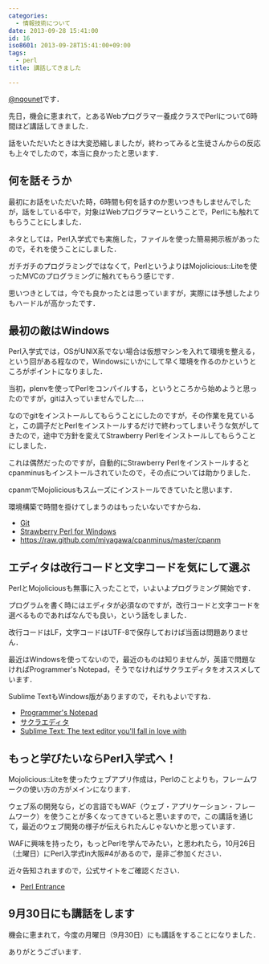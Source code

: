 ```yaml
---
categories:
  - 情報技術について
date: 2013-09-28 15:41:00
id: 16
iso8601: 2013-09-28T15:41:00+09:00
tags:
  - perl
title: 講話してきました

---
```


<p><a href="https://twitter.com/nqounet">@nqounet</a>です．</p> <p>先日，機会に恵まれて，とあるWebプログラマー養成クラスでPerlについて6時間ほど講話してきました．</p> <p>話をいただいたときは大変恐縮しましたが，終わってみると生徒さんからの反応も上々でしたので，本当に良かったと思います．</p> <h2>何を話そうか</h2> <p>最初にお話をいただいた時，6時間も何を話すのか思いつきもしませんでしたが，話をしている中で，対象はWebプログラマーということで，Perlにも触れてもらうことにしました．</p> <p>ネタとしては，Perl入学式でも実施した，ファイルを使った簡易掲示板があったので，それを使うことにしました．</p> <p>ガチガチのプログラミングではなくて，PerlというよりはMojolicious::Liteを使ったMVCのプログラミングに触れてもらう感じです．</p> <p>思いつきとしては，今でも良かったとは思っていますが，実際には予想したよりもハードルが高かったです．</p> <h2>最初の敵はWindows</h2> <p>Perl入学式では，OSがUNIX系でない場合は仮想マシンを入れて環境を整える，という回がある程なので，Windowsにいかにして早く環境を作るのかというところがポイントになりました．</p> <p>当初，plenvを使ってPerlをコンパイルする，というところから始めようと思ったのですが，gitは入っていませんでした…．</p> <p>なのでgitをインストールしてもらうことにしたのですが，その作業を見ていると，この調子だとPerlをインストールするだけで終わってしまいそうな気がしてきたので，途中で方針を変えてStrawberry Perlをインストールしてもらうことにしました．</p> <p>これは偶然だったのですが，自動的にStrawberry Perlをインストールするとcpanminusもインストールされていたので，その点については助かりました．</p> <p>cpanmでMojoliciousもスムーズにインストールできていたと思います．</p> <p>環境構築で時間を掛けてしまうのはもったいないですからね．</p> <ul><li><a href="http://git-scm.com/">Git</a></li><li><a href="http://strawberryperl.com/">Strawberry Perl for Windows</a></li><li><a href="https://raw.githubusercontent.com/miyagawa/cpanminus/master/cpanm">https://raw.github.com/miyagawa/cpanminus/master/cpanm</a></li></ul><h2>エディタは改行コードと文字コードを気にして選ぶ</h2> <p>PerlとMojoliciousも無事に入ったことで，いよいよプログラミング開始です．</p> <p>プログラムを書く時にはエディタが必須なのですが，改行コードと文字コードを選べるものであればなんでも良い，という話をしました．</p> <p>改行コードはLF，文字コードはUTF-8で保存しておけば当面は問題ありません．</p> <p>最近はWindowsを使ってないので，最近のものは知りませんが，英語で問題なければProgrammer's Notepad，そうでなければサクラエディタをオススメしています．</p> <p>Sublime TextもWindows版がありますので，それもよいですね．</p> <ul><li><a href="http://www.pnotepad.org/">Programmer's Notepad</a></li><li><a href="http://sakura-editor.sourceforge.net/">サクラエディタ</a></li><li><a href="http://www.sublimetext.com/">Sublime Text: The text editor you'll fall in love with</a></li></ul><h2>もっと学びたいならPerl入学式へ！</h2> <p>Mojolicious::Liteを使ったウェブアプリ作成は，Perlのことよりも，フレームワークの使い方の方がメインになります．</p> <p>ウェブ系の開発なら，どの言語でもWAF（ウェブ・アプリケーション・フレームワーク）を使うことが多くなってきていると思いますので，この講話を通じて，最近のウェブ開発の様子が伝えられたんじゃないかと思っています．</p> <p>WAFに興味を持ったり，もっとPerlを学んでみたい，と思われたら，10月26日（土曜日）にPerl入学式in大阪#4があるので，是非ご参加ください．</p> <p>近々告知されますので，公式サイトをご確認ください．</p> <ul><li><a href="http://www.perl-entrance.org/">Perl Entrance</a></li></ul><h2>9月30日にも講話をします</h2> <p>機会に恵まれて，今度の月曜日（9月30日）にも講話をすることになりました．</p> <p>ありがとうございます．</p>    	